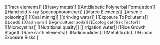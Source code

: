 [[Trace elements]]
[[Heavy metals]]
[[Antidiabetic Polyherbal Formulation]]
[[Handheld X-ray Spectrophotometer]]
[[Marco Elements]]
[[Arsenic poisoning]]
[[Coal mining]]
[[drinking water]]
[[Exposure To Pollutants]]
[[Lead]]
[[Cadmium]]
[[Agricultural soils]]
[[Ecological Risk Factor]]
[[Microcystins]]
[[Nutritional quality]]
[[irrigation water]]
[[Rice Growth Stage]]
[[Rare earth elements]]
[[Radionuclides]]
[[Metal(loid)s]]
[[Human Exposure Risks]]
